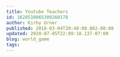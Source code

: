 ```yaml
---
title: Youtube Teachers
id: 1628510065309260178
author: Kirby Urner
published: 2018-03-04T20:48:00.002-08:00
updated: 2020-07-05T22:09:18.137-07:00
blog: world_game
tags: 
---
```


